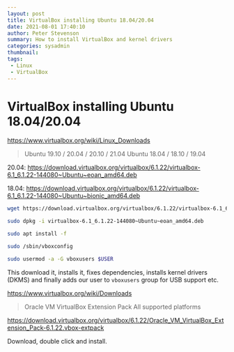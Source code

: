 ```yaml
---
layout: post
title: VirtualBox installing Ubuntu 18.04/20.04
date: 2021-08-01 17:40:10
author: Peter Stevenson
summary: How to install VirtualBox and kernel drivers
categories: sysadmin
thumbnail:
tags:
 - Linux
 - VirtualBox
---
```


# VirtualBox installing Ubuntu 18.04/20.04

https://www.virtualbox.org/wiki/Linux_Downloads

> Ubuntu 19.10 / 20.04 / 20.10 / 21.04
> Ubuntu 18.04 / 18.10 / 19.04

20.04: https://download.virtualbox.org/virtualbox/6.1.22/virtualbox-6.1_6.1.22-144080~Ubuntu~eoan_amd64.deb

18.04: https://download.virtualbox.org/virtualbox/6.1.22/virtualbox-6.1_6.1.22-144080~Ubuntu~bionic_amd64.deb

```sh
wget https://download.virtualbox.org/virtualbox/6.1.22/virtualbox-6.1_6.1.22-144080~Ubuntu~eoan_amd64.deb

sudo dpkg -i virtualbox-6.1_6.1.22-144080~Ubuntu~eoan_amd64.deb

sudo apt install -f

sudo /sbin/vboxconfig

sudo usermod -a -G vboxusers $USER
```

This download it, installs it, fixes dependencies, installs kernel drivers (DKMS) and finally adds our user to `vboxusers` group for USB support etc.

https://www.virtualbox.org/wiki/Downloads

> Oracle VM VirtualBox Extension Pack
> All supported platforms

https://download.virtualbox.org/virtualbox/6.1.22/Oracle_VM_VirtualBox_Extension_Pack-6.1.22.vbox-extpack

Download, double click and install.